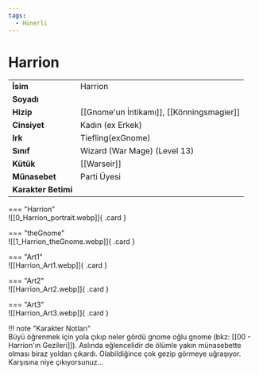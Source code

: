```yaml
---
tags:
  - Hünerli
---  
```

# Harrion   
  
<div class="grid" markdown>  
  
|  |  |  
|---|---|  
| **İsim** | Harrion |  
| **Soyadı** |  |  
| **Hizip** | [[Gnome'un İntikamı]], [[Könningsmagier]] |  
| **Cinsiyet** | Kadın (ex Erkek) |  
| **Irk** | Tiefling(exGnome) |  
| **Sınıf** | Wizard (War Mage) (Level 13) |  
| **Kütük** | [[Warseir]] |  
| **Münasebet** | Parti Üyesi |  
| **Karakter Betimi** |  |  
  
  
=== "Harrion"  
	![[0_Harrion_portrait.webp]]{ .card }  
  
=== "theGnome"  
	![[1_Harrion_theGnome.webp]]{ .card }  
  
=== "Art1"  
	![[Harrion_Art1.webp]]{ .card }  
  
=== "Art2"  
	![[Harrion_Art2.webp]]{ .card }  
  
=== "Art3"  
	![[Harrion_Art3.webp]]{ .card }  
  
</div>  
  
!!! note "Karakter Notları"  
	Büyü öğrenmek için yola çıkıp neler gördü gnome oğlu gnome (bkz: [[00 - Harrion'ın Gezileri]]). Aslında eğlencelidir de ölümle yakın münasebette olması biraz yoldan çıkardı. Olabildiğince çok gezip görmeye uğraşıyor. Karşısına niye çıkıyorsunuz…   